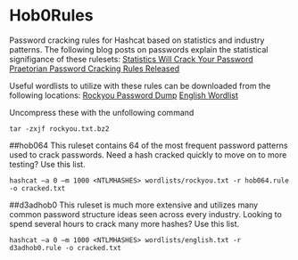 # Hob0Rules
Password cracking rules for Hashcat based on statistics and industry patterns.
The following blog posts on passwords explain the statistical signifigance of these rulesets:
[Statistics Will Crack Your Password](https://www.praetorian.com/blog/statistics-will-crack-your-password-mask-structure)
[Praetorian Password Cracking Rules Released](https://www.praetorian.com/blog/password-rules-released)

Useful wordlists to utilize with these rules can be downloaded from the following locations:
[Rockyou Password Dump](http://downloads.skullsecurity.org/passwords/rockyou.txt.bz2)
[English Wordlist](http://downloads.skullsecurity.org/passwords/english.txt.bz2)

Uncompress these with the unfollowing command 
```
tar -zxjf rockyou.txt.bz2
```
##hob064 
This ruleset contains 64 of the most frequent password patterns used to crack passwords. Need a hash cracked quickly to move on to more testing? Use this list.
```
hashcat –a 0 –m 1000 <NTLMHASHES> wordlists/rockyou.txt -r hob064.rule -o cracked.txt
```

##d3adhob0
This ruleset is much more extensive and utilizes many common password structure ideas seen across every industry. Looking to spend several hours to crack many more hashes? Use this list.
```
hashcat –a 0 –m 1000 <NTLMHASHES> wordlists/english.txt -r d3adhob0.rule -o cracked.txt
```
